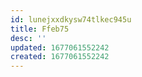```yaml
---
id: lunejxxdkysw74tlkec945u
title: Ffeb75
desc: ''
updated: 1677061552242
created: 1677061552242
---
```

